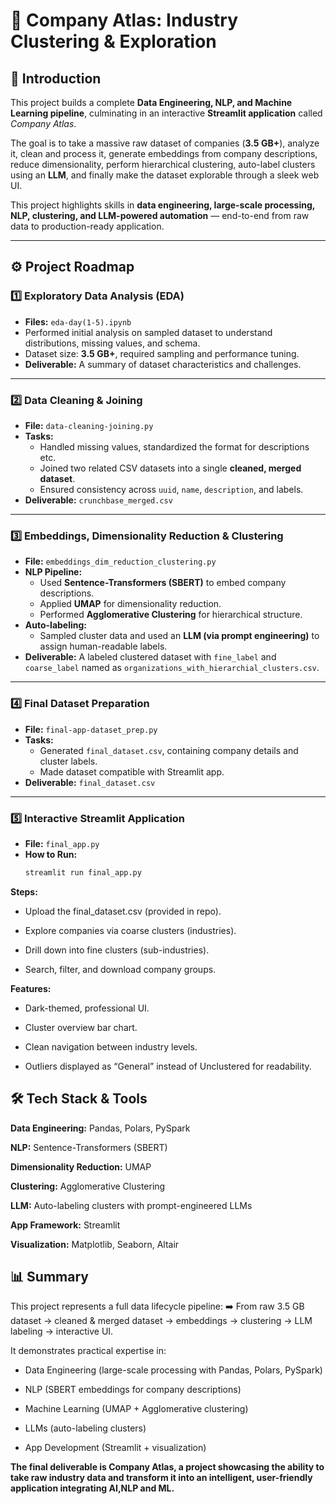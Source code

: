 # 📌 Company Atlas: Industry Clustering & Exploration  

## 📝 Introduction  
This project builds a complete **Data Engineering, NLP, and Machine Learning pipeline**, culminating in an interactive **Streamlit application** called *Company Atlas*.  

The goal is to take a massive raw dataset of companies (**3.5 GB+**), analyze it, clean and process it, generate embeddings from company descriptions, reduce dimensionality, perform hierarchical clustering, auto-label clusters using an **LLM**, and finally make the dataset explorable through a sleek web UI.  

This project highlights skills in **data engineering, large-scale processing, NLP, clustering, and LLM-powered automation** — end-to-end from raw data to production-ready application.  

---

## ⚙️ Project Roadmap  

### 1️⃣ Exploratory Data Analysis (EDA)  
- **Files:** `eda-day(1-5).ipynb`  
- Performed initial analysis on sampled dataset to understand distributions, missing values, and schema.  
- Dataset size: **3.5 GB+**, required sampling and performance tuning.  
- **Deliverable:** A summary of dataset characteristics and challenges.  

---

### 2️⃣ Data Cleaning & Joining  
- **File:** `data-cleaning-joining.py`  
- **Tasks:**  
  - Handled missing values, standardized the format for descriptions etc.  
  - Joined two related CSV datasets into a single **cleaned, merged dataset**.  
  - Ensured consistency across `uuid`, `name`, `description`, and labels.  
- **Deliverable:** `crunchbase_merged.csv`  

---

### 3️⃣ Embeddings, Dimensionality Reduction & Clustering  
- **File:** `embeddings_dim_reduction_clustering.py`  
- **NLP Pipeline:**  
  - Used **Sentence-Transformers (SBERT)** to embed company descriptions.  
  - Applied **UMAP** for dimensionality reduction.  
  - Performed **Agglomerative Clustering** for hierarchical structure.  
- **Auto-labeling:**  
  - Sampled cluster data and used an **LLM (via prompt engineering)** to assign human-readable labels.  
- **Deliverable:** A labeled clustered dataset with `fine_label` and `coarse_label` named as `organizations_with_hierarchial_clusters.csv`.  

---

### 4️⃣ Final Dataset Preparation  
- **File:** `final-app-dataset_prep.py`  
- **Tasks:**  
  - Generated `final_dataset.csv`, containing company details and cluster labels.  
  - Made dataset compatible with Streamlit app.  
- **Deliverable:** `final_dataset.csv`  

---

### 5️⃣ Interactive Streamlit Application  
- **File:** `final_app.py`  
- **How to Run:**  
  ```bash
  streamlit run final_app.py

**Steps:**

- Upload the final_dataset.csv (provided in repo).

- Explore companies via coarse clusters (industries).

- Drill down into fine clusters (sub-industries).

- Search, filter, and download company groups.

**Features:**

- Dark-themed, professional UI.

- Cluster overview bar chart.

- Clean navigation between industry levels.

- Outliers displayed as “General” instead of Unclustered for readability.

## 🛠️ Tech Stack & Tools

**Data Engineering:** Pandas, Polars, PySpark

**NLP:** Sentence-Transformers (SBERT)

**Dimensionality Reduction:** UMAP

**Clustering:** Agglomerative Clustering

**LLM:** Auto-labeling clusters with prompt-engineered LLMs

**App Framework:** Streamlit

**Visualization:** Matplotlib, Seaborn, Altair

## 📊 Summary

This project represents a full data lifecycle pipeline:
➡️ From raw 3.5 GB dataset → cleaned & merged dataset → embeddings → clustering → LLM labeling → interactive UI.

It demonstrates practical expertise in:

- Data Engineering (large-scale processing with Pandas, Polars, PySpark)

- NLP (SBERT embeddings for company descriptions)

- Machine Learning (UMAP + Agglomerative clustering)

- LLMs (auto-labeling clusters)

- App Development (Streamlit + visualization)

**The final deliverable is Company Atlas, a project showcasing the ability to take raw industry data and transform it into an intelligent, user-friendly application integrating AI,NLP and ML.**
